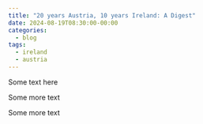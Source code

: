 ```yaml
---
title: "20 years Austria, 10 years Ireland: A Digest"
date: 2024-08-19T08:30:00-00:00
categories:
  - blog
tags:
  - ireland
  - austria
---
```


Some text here


Some more text 


Some more text
